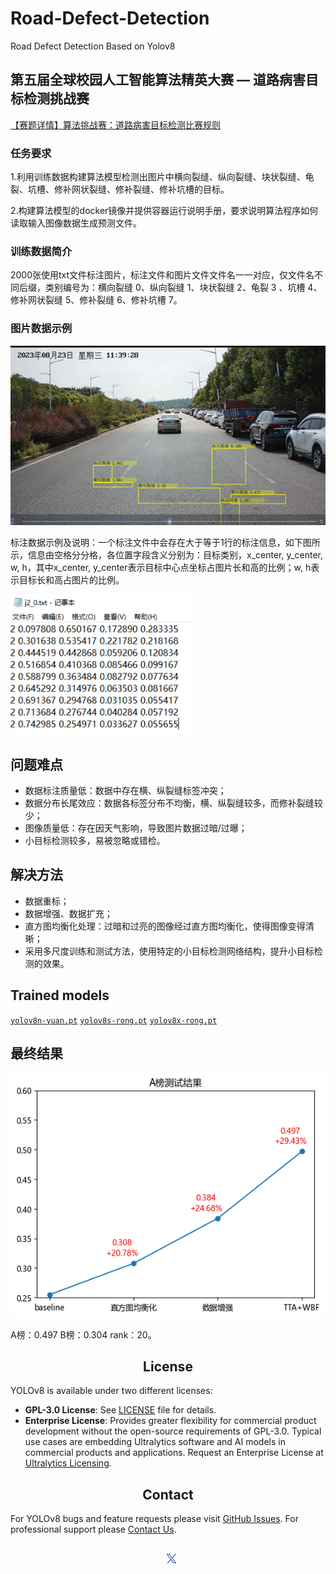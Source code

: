# Road-Defect-Detection
Road Defect Detection Based on Yolov8

## 第五届全球校园人工智能算法精英大赛 — 道路病害目标检测挑战赛

[【赛题详情】算法挑战赛：道路病害目标检测比赛规则](https://www.saikr.com/c/nd/15206)

### 任务要求

1.利用训练数据构建算法模型检测出图片中横向裂缝、纵向裂缝、块状裂缝、龟裂、坑槽、修补网状裂缝、修补裂缝、修补坑槽的目标。

2.构建算法模型的docker镜像并提供容器运行说明手册，要求说明算法程序如何读取输入图像数据生成预测文件。


### 训练数据简介

2000张使用txt文件标注图片，标注文件和图片文件文件名一一对应，仅文件名不同后缀，类别编号为：横向裂缝 0、纵向裂缝 1、块状裂缝 2、龟裂 3 、坑槽 4、修补网状裂缝 5、修补裂缝 6、修补坑槽 7。


### 图片数据示例

![Sample Image](examples/sample1.png)

标注数据示例及说明：一个标注文件中会存在大于等于1行的标注信息，如下图所示，信息由空格分分格，各位置字段含义分别为：目标类别，x_center, y_center, w, h，其中x_center, y_center表示目标中心点坐标占图片长和高的比例；w, h表示目标长和高占图片的比例。

![Sample Image](examples/label1.png)



## 问题难点

- 数据标注质量低：数据中存在横、纵裂缝标签冲突；
- 数据分布长尾效应：数据各标签分布不均衡，横、纵裂缝较多，而修补裂缝较少；
- 图像质量低：存在因天气影响，导致图片数据过暗/过曝；
- 小目标检测较多，易被忽略或错检。

## 解决方法

- 数据重标；
- 数据增强、数据扩充；
- 直方图均衡化处理：过暗和过亮的图像经过直方图均衡化，使得图像变得清晰；
- 采用多尺度训练和测试方法，使用特定的小目标检测网络结构，提升小目标检测的效果。

## Trained models

[`yolov8n-yuan.pt`](ultralytics-main/ultralytics-main/models/yolov8n-yuan.pt)
[`yolov8s-rong.pt`](ultralytics-main/ultralytics-main/models/yolov8s-rong.pt)
[`yolov8x-rong.pt`](ultralytics-main/ultralytics-main/models/yolov8x-rong.pt)

## 最终结果

![Sample Image](examples/result1.png)

A榜：0.497 B榜：0.304 rank：20。

## <div align="center">License</div>

YOLOv8 is available under two different licenses:

- **GPL-3.0 License**: See [LICENSE](https://github.com/ultralytics/ultralytics/blob/main/LICENSE) file for details.
- **Enterprise License**: Provides greater flexibility for commercial product development without the open-source
  requirements of GPL-3.0. Typical use cases are embedding Ultralytics software and AI models in commercial products and
  applications. Request an Enterprise License at [Ultralytics Licensing](https://ultralytics.com/license).

## <div align="center">Contact</div>

For YOLOv8 bugs and feature requests please visit [GitHub Issues](https://github.com/ultralytics/ultralytics/issues).
For professional support please [Contact Us](https://ultralytics.com/contact).

<br>
<div align="center">
  <a href="https://github.com/ultralytics" style="text-decoration:none;">
    <img src="https://github.com/ultralytics/assets/raw/main/social/logo-social-github.png" width="3%" alt="" /></a>
  <img src="https://github.com/ultralytics/assets/raw/main/social/logo-transparent.png" width="3%" alt="" />
  <a href="https://www.linkedin.com/company/ultralytics" style="text-decoration:none;">
    <img src="https://github.com/ultralytics/assets/raw/main/social/logo-social-linkedin.png" width="3%" alt="" /></a>
  <img src="https://github.com/ultralytics/assets/raw/main/social/logo-transparent.png" width="3%" alt="" />
  <a href="https://twitter.com/ultralytics" style="text-decoration:none;">
    <img src="https://github.com/ultralytics/assets/raw/main/social/logo-social-twitter.png" width="3%" alt="" /></a>
  <img src="https://github.com/ultralytics/assets/raw/main/social/logo-transparent.png" width="3%" alt="" />
  <a href="https://www.producthunt.com/@glenn_jocher" style="text-decoration:none;">
